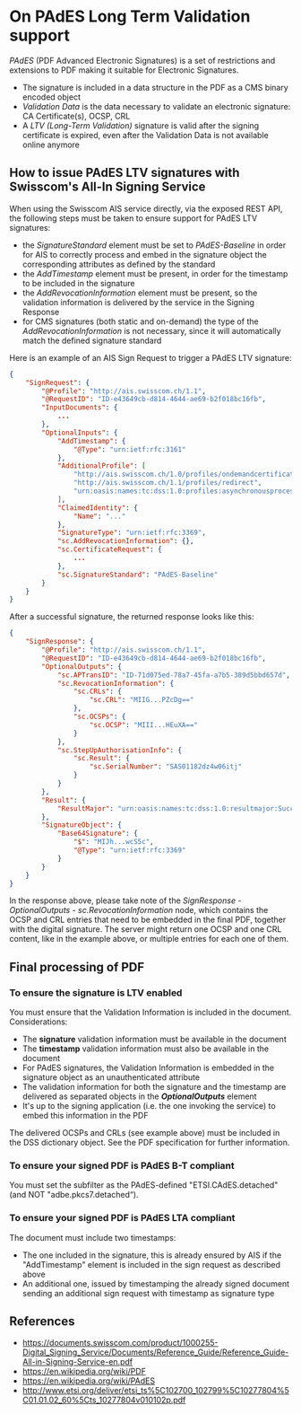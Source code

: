 # On PAdES Long Term Validation support

_PAdES_ (PDF Advanced Electronic Signatures) is a set of restrictions and extensions to PDF making it suitable 
for Electronic Signatures.

* The signature is included in a data structure in the PDF as a CMS binary encoded object
* _Validation Data_ is the data necessary to validate an electronic signature: CA Certificate(s), OCSP, CRL
* A _LTV (Long-Term Validation)_ signature is valid after the signing certificate is expired, even after 
  the Validation Data is not available online anymore
  
## How to issue PAdES LTV signatures with Swisscom's All-In Signing Service 
When using the Swisscom AIS service directly, via the exposed REST API, the following steps must be taken to ensure support
for PAdES LTV signatures:

* the _SignatureStandard_ element must be set to _PAdES-Baseline_ in order for AIS to correctly process and embed 
  in the signature object the corresponding attributes as defined by the standard
* the _AddTimestamp_ element must be present, in order for the timestamp to be included in the signature
* the _AddRevocationInformation_ element must be present, so the validation information is delivered by the service
  in the Signing Response
* for CMS signatures (both static and on-demand) the type of the _AddRevocationInformation_ is not necessary, 
  since it will automatically match the defined signature standard

Here is an example of an AIS Sign Request to trigger a PAdES LTV signature:
```json
{
    "SignRequest": {
        "@Profile": "http://ais.swisscom.ch/1.1",
        "@RequestID": "ID-e43649cb-d814-4644-ae69-b2f018bc16fb",
        "InputDocuments": {
            ...
        },
        "OptionalInputs": {
            "AddTimestamp": {
                "@Type": "urn:ietf:rfc:3161"
            },
            "AdditionalProfile": [
                "http://ais.swisscom.ch/1.0/profiles/ondemandcertificate",
                "http://ais.swisscom.ch/1.1/profiles/redirect",
                "urn:oasis:names:tc:dss:1.0:profiles:asynchronousprocessing"
            ],
            "ClaimedIdentity": {
                "Name": "..."
            },
            "SignatureType": "urn:ietf:rfc:3369",
            "sc.AddRevocationInformation": {},
            "sc.CertificateRequest": {
                ...
            },
            "sc.SignatureStandard": "PAdES-Baseline"
        }
    }
}
```

After a successful signature, the returned response looks like this:
```json
{
    "SignResponse": {
        "@Profile": "http://ais.swisscom.ch/1.1",
        "@RequestID": "ID-e43649cb-d814-4644-ae69-b2f018bc16fb",
        "OptionalOutputs": {
            "sc.APTransID": "ID-71d075ed-78a7-45fa-a7b5-389d5bbd657d",
            "sc.RevocationInformation": {
                "sc.CRLs": {
                    "sc.CRL": "MIIG...PZcDg=="
                },
                "sc.OCSPs": {
                    "sc.OCSP": "MIII...HEuXA=="
                }
            },
            "sc.StepUpAuthorisationInfo": {
                "sc.Result": {
                    "sc.SerialNumber": "SAS01182dz4w06itj"
                }
            }
        },
        "Result": {
            "ResultMajor": "urn:oasis:names:tc:dss:1.0:resultmajor:Success"
        },
        "SignatureObject": {
            "Base64Signature": {
                "$": "MIJh...wcS5c",
                "@Type": "urn:ietf:rfc:3369"
            }
        }
    }
}
```

In the response above, please take note of the 
_SignResponse - OptionalOutputs - sc.RevocationInformation_ node, which contains the 
OCSP and CRL entries that need to be embedded in the final PDF, together with the digital 
signature. The server might return one OCSP and one CRL content, like in the example above,
or multiple entries for each one of them.

## Final processing of PDF

### To ensure the signature is LTV enabled

You must ensure that the Validation Information is included in the document. Considerations:

* The __signature__ validation information must be available in the document
* The __timestamp__ validation information must also be available in the document
* For PAdES signatures, the Validation Information is embedded in the signature object as an unauthenticated attribute
* The validation information for both the signature and the timestamp are delivered as separated objects in the _**OptionalOutputs**_ element
* It's up to the signing application (i.e. the one invoking the service) to embed this information in the PDF

The delivered OCSPs and CRLs (see example above) must be included in the DSS dictionary object. 
See the PDF specification for further information.

### To ensure your signed PDF is PAdES B-T compliant

You must set the subfilter as the PAdES-defined "ETSI.CAdES.detached" (and NOT "adbe.pkcs7.detached“).

### To ensure your signed PDF is PAdES LTA compliant

The document must include two timestamps:

* The one included in the signature, this is already ensured by AIS if the "AddTimestamp" element is included in the sign request as described above
* An additional one, issued by timestamping the already signed document sending an additional sign request with timestamp as signature type

## References

- https://documents.swisscom.com/product/1000255-Digital_Signing_Service/Documents/Reference_Guide/Reference_Guide-All-in-Signing-Service-en.pdf
- https://en.wikipedia.org/wiki/PDF
- https://en.wikipedia.org/wiki/PAdES
- http://www.etsi.org/deliver/etsi_ts%5C102700_102799%5C10277804%5C01.01.02_60%5Cts_10277804v010102p.pdf
